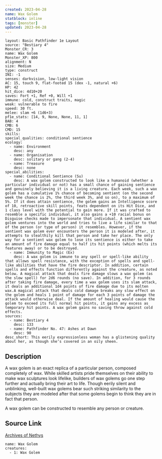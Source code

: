 ```yaml
---
created: 2023-04-28
name: Wax Golem
statblock: inline
tags: [monster]
updated: 2023-04-28
---
```

```statblock
layout: Basic Pathfinder 1e Layout
source: "Bestiary 4"
Monster_CR: 3
name: Wax Golem
Monster_XP: 800
alignment: N
size: Medium
type: construct
INI: -1
senses: darkvision, low-light vision
AC: 15, touch 9, flat-footed 15 (dex -1, natural +6)
HP: 42
hit_dice: 4d10+20
saves: Fort +1, Ref +0, Will +1
immune: cold, construct traits, magic
weak: vulnerable to fire
speed: 30 ft.
melee: slam +6 (1d6+3)
pf1e_stats: [14, 9, None, None, 11, 1]
BAB: 4
CMB: 6
CMD: 15
skills: 
special_qualities: conditional sentience
ecology:
  - name: Environment
    desc: any
  - name: Organisation
    desc: solitary or gang (2-4)
  - name: Treasure
    desc: none
special_abilities:
  - name: Conditional Sentience (Su)
    desc: A wax golem constructed to look like a humanoid (whether a particular individual or not) has a small chance of gaining sentience and genuinely believing it is a living creature. Each week, such a wax golem has a cumulative 1% chance of becoming sentient (on the second week the chance is 2%, the third week 3%, and so on), to a maximum of 5%. If it does attain sentience, the golem gains an Intelligence score of 10, retroactive skill points, feats dependent on its Hit Dice, and 1 class level with the potential to gain more. If it was crafted to resemble a specific individual, it also gains a +10 racial bonus on Disguise checks made to impersonate that individual. A sentient wax golem ventures into the world and tries to live a life similar to that of the person (or type of person) it resembles. However, if the sentient wax golem ever encounters the person it is modeled after, it attempts to stealthily kill that person and take her place. The only way for a sentient wax golem to lose its sentience is either to take an amount of fire damage equal to half its hit points (which melts its features away) or to be destroyed.
  - name: Immunity to Magic (Ex)
    desc: A wax golem is immune to any spell or spell-like ability that allows spell resistance, with the exception of spells and spell-like abilities that have the fire descriptor. In addition, certain spells and effects function differently against the creature, as noted below. A magical attack that deals fire damage slows a wax golem (as the slow spell) for 2d6 rounds (no save). In addition, for 3 rounds after taking fire damage, every time a wax golem uses its slam attack, it deals an additional 1d4 points of fire damage due to its molten wax.A magical attack that deals cold damage breaks any slow effect on the golem and heals 1 point of damage for each 3 points of damage the attack would otherwise deal. If the amount of healing would cause the golem to exceed its full normal hit points, it gains any excess as temporary hit points. A wax golem gains no saving throw against cold effects.
sources:
  - name: Bestiary 4
    desc: 133
  - name: Pathfinder No. 47: Ashes at Dawn
    desc: 90
desc_short: This eerily expressionless woman has a glistening quality about her, as though she’s covered in an oily sheen.
```
## Description
A wax golem is an exact replica of a particular person, composed completely of wax. While skilled artists pride themselves on their ability to make wax sculptures look lifelike, builders of wax golems go one step further and actually bring their art to life. Though eerily silent and unblinking, well-built wax golems bear such striking similarity to the subjects they are modeled after that some golems begin to think they are in fact that person.

A wax golem can be constructed to resemble any person or creature.
## Source Link
[Archives of Nethys](https://aonprd.com/MonsterDisplay.aspx?ItemName=Wax%20Golem)
```encounter-table
name: Wax Golem
creatures:
  - 1: Wax Golem
```
